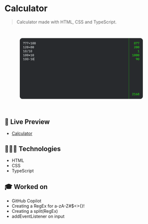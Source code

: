 # Calculator


> Calculator made with HTML, CSS and TypeScript.
<br>

<p align="center">
  <img alt="Page showing a working calculator." src="./.github/calculator.png" width="80%" />
</p>

<br>

## 📝 Live Preview 

- [Calculator](https://diegommagno.com/github/ocean-labs/main/origamid/events/calculator)

## 🧑🏻‍💻 Technologies

- HTML
- CSS
- TypeScript

## 🎓 Worked on

- GitHub Copilot
- Creating a RegEx for a-zA-Z#$<>{}!
- Creating a split(RegEx)
- addEventListener on input